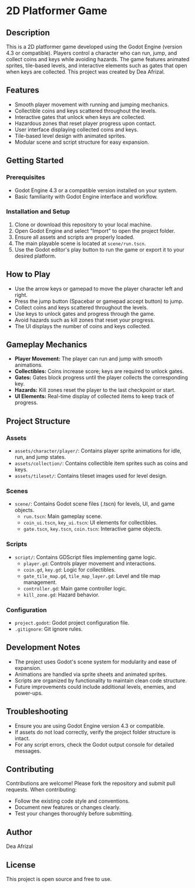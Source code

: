 # 2D Platformer Game

## Description
This is a 2D platformer game developed using the Godot Engine (version 4.3 or compatible). Players control a character who can run, jump, and collect coins and keys while avoiding hazards. The game features animated sprites, tile-based levels, and interactive elements such as gates that open when keys are collected. This project was created by Dea Afrizal.

## Features
- Smooth player movement with running and jumping mechanics.
- Collectible coins and keys scattered throughout the levels.
- Interactive gates that unlock when keys are collected.
- Hazardous zones that reset player progress upon contact.
- User interface displaying collected coins and keys.
- Tile-based level design with animated sprites.
- Modular scene and script structure for easy expansion.

## Getting Started

### Prerequisites
- Godot Engine 4.3 or a compatible version installed on your system.
- Basic familiarity with Godot Engine interface and workflow.

### Installation and Setup
1. Clone or download this repository to your local machine.
2. Open Godot Engine and select "Import" to open the project folder.
3. Ensure all assets and scripts are properly loaded.
4. The main playable scene is located at `scene/run.tscn`.
5. Use the Godot editor's play button to run the game or export it to your desired platform.

## How to Play
- Use the arrow keys or gamepad to move the player character left and right.
- Press the jump button (Spacebar or gamepad accept button) to jump.
- Collect coins and keys scattered throughout the levels.
- Use keys to unlock gates and progress through the game.
- Avoid hazards such as kill zones that reset your progress.
- The UI displays the number of coins and keys collected.

## Gameplay Mechanics
- **Player Movement:** The player can run and jump with smooth animations.
- **Collectibles:** Coins increase score; keys are required to unlock gates.
- **Gates:** Gates block progress until the player collects the corresponding key.
- **Hazards:** Kill zones reset the player to the last checkpoint or start.
- **UI Elements:** Real-time display of collected items to keep track of progress.

## Project Structure

### Assets
- `assets/character/player/`: Contains player sprite animations for idle, run, and jump states.
- `assets/collection/`: Contains collectible item sprites such as coins and keys.
- `assets/tileset/`: Contains tileset images used for level design.

### Scenes
- `scene/`: Contains Godot scene files (.tscn) for levels, UI, and game objects.
  - `run.tscn`: Main gameplay scene.
  - `coin_ui.tscn`, `key_ui.tscn`: UI elements for collectibles.
  - `gate.tscn`, `key.tscn`, `coin.tscn`: Interactive game objects.

### Scripts
- `script/`: Contains GDScript files implementing game logic.
  - `player.gd`: Controls player movement and interactions.
  - `coin.gd`, `key.gd`: Logic for collectibles.
  - `gate_tile_map.gd`, `tile_map_layer.gd`: Level and tile map management.
  - `controller.gd`: Main game controller logic.
  - `kill_zone.gd`: Hazard behavior.

### Configuration
- `project.godot`: Godot project configuration file.
- `.gitignore`: Git ignore rules.

## Development Notes
- The project uses Godot's scene system for modularity and ease of expansion.
- Animations are handled via sprite sheets and animated sprites.
- Scripts are organized by functionality to maintain clean code structure.
- Future improvements could include additional levels, enemies, and power-ups.

## Troubleshooting
- Ensure you are using Godot Engine version 4.3 or compatible.
- If assets do not load correctly, verify the project folder structure is intact.
- For any script errors, check the Godot output console for detailed messages.

## Contributing
Contributions are welcome! Please fork the repository and submit pull requests. When contributing:
- Follow the existing code style and conventions.
- Document new features or changes clearly.
- Test your changes thoroughly before submitting.

## Author
Dea Afrizal

## License
This project is open source and free to use.